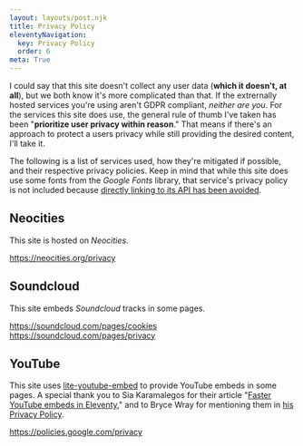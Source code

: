 ```yaml
---
layout: layouts/post.njk
title: Privacy Policy
eleventyNavigation:
  key: Privacy Policy
  order: 6
meta: True
---
```


I could say that this site doesn't collect any user data (**which it doesn't, at all**), but we both know it's more complicated than that. If the extrernally hosted services you're using aren't GDPR compliant, _neither are you_. For the services this site does use, the general rule of thumb I've taken has been "**prioritize user privacy within reason**." That means if there's an approach to protect a users privacy while still providing the desired content, I'll take it.

The following is a list of services used, how they're mitigated if possible, and their respective privacy policies. Keep in mind that while this site does use some fonts from the _Google Fonts_ library, that service's privacy policy is not included because [directly linking to its API has been avoided](https://gwfh.mranftl.com/fonts).

## Neocities

This site is hosted on _Neocities_.

https://neocities.org/privacy

## Soundcloud

This site embeds _Soundcloud_ tracks in some pages.

https://soundcloud.com/pages/cookies
https://soundcloud.com/pages/privacy

## YouTube

This site uses [lite-youtube-embed](https://github.com/paulirish/lite-youtube-embed) to provide YouTube embeds in some pages. A special thank you to Sia Karamalegos for their article "[Faster YouTube embeds in Eleventy](https://sia.codes/posts/lite-youtube-embed-eleventy/)," and to Bryce Wray for mentioning them in [his Privacy Policy](https://www.brycewray.com/privacy/).

https://policies.google.com/privacy
